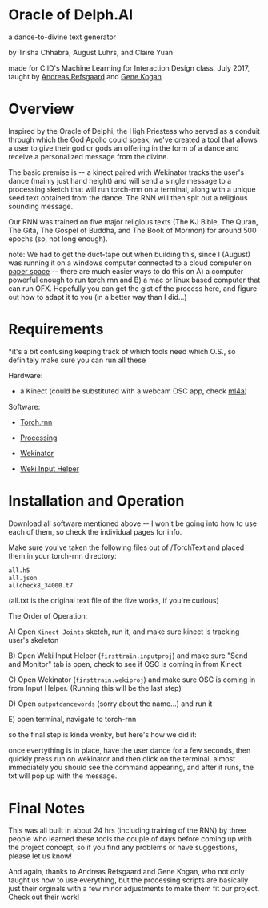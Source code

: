 # Oracle of Delph.AI

a dance-to-divine text generator 

by Trisha Chhabra, August Luhrs, and Claire Yuan

made for CIID's Machine Learning for Interaction Design class, July 2017, taught by [Andreas Refsgaard](https://github.com/andreasref) and [Gene Kogan](https://github.com/genekogan)


# Overview

Inspired by the Oracle of Delphi, the High Priestess who served as a conduit through which the God Apollo could speak, we've created a tool that allows a user to give their god or gods an offering in the form of a dance and receive a personalized message from the divine. 

The basic premise is -- a kinect paired with Wekinator tracks the user's dance (mainly just hand height) and will send a single message to a processing sketch that will run torch-rnn on a terminal, along with a unique seed text obtained from the dance. The RNN will then spit out a religious sounding message.

Our RNN was trained on five major religious texts (The KJ Bible, The Quran, The Gita, The Gospel of Buddha, and The Book of Mormon) for around 500 epochs (so, not long enough).

note: We had to get the duct-tape out when building this, since I (August) was running it on a windows computer connected to a cloud computer on [paper space](https://paperspace.com) -- there are much easier ways to do this on A) a computer powerful enough to run torch.rnn and B) a mac or linux based computer that can run OFX. Hopefully you can get the gist of the process here, and figure out how to adapt it to you (in a better way than I did...)

# Requirements
*it's a bit confusing keeping track of which tools need which O.S., so definitely make sure you can run all these

Hardware:

- a Kinect (could be substituted with a webcam OSC app, check [ml4a](https://github.com/ml4a/ml4a-ofx))

Software:

- [Torch.rnn](https://github.com/jcjohnson/torch-rnn)

- [Processing](https://processing.org/download/)

- [Wekinator](http://www.wekinator.org/downloads/)

- [Weki Input Helper](http://www.wekinator.org/input-helper/)


# Installation and Operation

Download all software mentioned above -- I won't be going into how to use each of them, so check the individual pages for info.

Make sure you've taken the following files out of /TorchText and placed them in your torch-rnn directory:
```bash
all.h5
all.json
allcheck8_34000.t7
```

(all.txt is the original text file of the five works, if you're curious)




The Order of Operation:

A) Open `Kinect Joints` sketch, run it, and make sure kinect is tracking user's skeleton

B) Open Weki Input Helper (`firsttrain.inputproj`) and make sure "Send and Monitor" tab is open, check to see if OSC is coming in from Kinect

C) Open Wekinator (`firsttrain.wekiproj`) and make sure OSC is coming in from Input Helper. (Running this will be the last step)

D) Open `outputdancewords` (sorry about the name...) and run it

E) open terminal, navigate to torch-rnn 

so the final step is kinda wonky, but here's how we did it: 

once evertything is in place, have the user dance for a few seconds, then quickly press run on wekinator and then click on the terminal. almost immediately you should see the command appearing, and after it runs, the txt will pop up with the message.


# Final Notes

This was all built in about 24 hrs (including training of the RNN) by three people who learned these tools the couple of days before coming up with the project concept, so if you find any problems or have suggestions, please let us know!

And again, thanks to Andreas Refsgaard and Gene Kogan, who not only taught us how to use everything, but the processing scripts are basically just their orginals with a few minor adjustments to make them fit our project. Check out their work!

